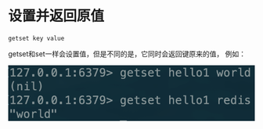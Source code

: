 # 设置并返回原值

```text
getset key value
```

getset和set一样会设置值，但是不同的是，它同时会返回键原来的值， 例如：

![](../../.gitbook/assets/image%20%283%29.png)

